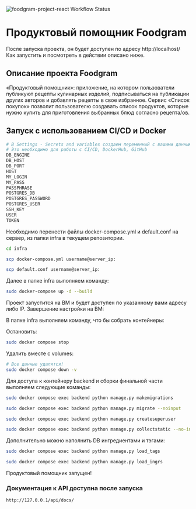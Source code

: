 ![foodgram-project-react Workflow Status](https://github.com/realm74/foodgram-project-react/actions/workflows/foodgram_workflow.yml/badge.svg?branch=master&event=push)
# Продуктовый помощник Foodgram 

После запуска проекта, он будет доступен по адресу http://localhost/
Как запустить и посмотреть в действии описано ниже.

## Описание проекта Foodgram
«Продуктовый помощник»: приложение, на котором пользователи публикуют рецепты кулинарных изделий, подписываться на публикации других авторов и добавлять рецепты в свое избранное.
Сервис «Список покупок» позволит пользователю создавать список продуктов, которые нужно купить для приготовления выбранных блюд согласно рецепта/ов.

## Запуск с использованием CI/CD и Docker

```bash
# В Settings - Secrets and variables создаем переменный с вашими данными
# Это необходимо для работы с CI/CD, DockerHub, GitHub
DB_ENGINE
DB_HOST
DB_PORT
HOST
MY_LOGIN
MY_PASS
PASSPHRASE
POSTGRES_DB
POSTGRES_PASSWORD
POSTGRES_USER
SSH_KEY
USER
TOKEN
```

Необходимо перенести файлы docker-compose.yml и default.conf на сервер, из папки infra в текущем репозитории.

```bash
cd infra
```

```bash
scp docker-compose.yml username@server_ip:
```

```bash
scp default.conf username@server_ip:
```

Далее в папке infra выполняем команду:

```bash
sudo docker-compose up -d --build
```

Проект запустится на ВМ и будет доступен по указанному вами адресу либо IP. Завершение настройки на ВМ:

В папке infra выполняем команду, что бы собрать контейнеры:

Остановить: 

```bash
sudo docker compose stop
```

Удалить вместе с volumes:

```bash
# Все данные удалятся!
sudo docker compose down -v
``` 

Для доступа к контейнеру backend и сборки финальной части выполняем следующие команды:

```bash
sudo docker compose exec backend python manage.py makemigrations
```

```bash
sudo docker compose exec backend python manage.py migrate --noinput
```

```bash
sudo docker compose exec backend python manage.py createsuperuser
```

```bash
sudo docker compose exec backend python manage.py collectstatic --no-input
```

Дополнительно можно наполнить DB ингредиентами и тэгами:

```bash
sudo docker compose exec backend python manage.py load_tags
```

```bash
sudo docker compose exec backend python manage.py load_ingrs
```

Продуктовый помощник запущен!

### Документация к API доступна после запуска

```url
http://127.0.0.1/api/docs/
```
